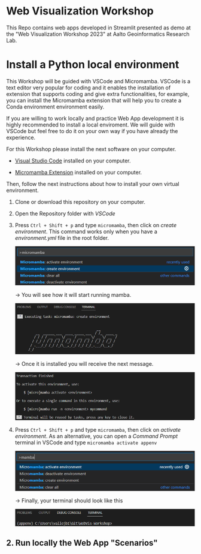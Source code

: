 # Web Visualization Workshop 

This Repo contains web apps developed in Streamlit presented as demo at the "Web Visualization Workshop 2023" at Aalto Geoinformatics Research Lab. 

# Install a Python local environment

This Workshop will be guided with VSCode and Micromamba. VSCode is a text editor very popular for coding and it enables the installation of extension that supports coding and give extra functionalities, for example, you can install the Micromamba extension that will help you to create a Conda environment environment easily.

If you are willing to work locally and practice Web App development it is highly recommended to install a local enviroment. We will guide with VSCode but feel free to do it on your own way if you have already the experience. 

For this Workshop please install the next software on your computer.

- [Visual Studio Code](https://code.visualstudio.com/) installed on your computer.

- [Micromamba Extension](https://marketplace.visualstudio.com/items?itemName=corker.vscode-micromamba) installed on your computer.

Then, follow the next instructions about how to install your own virtual environment.

1. Clone or download this repository on your computer.
2. Open the Repository folder with *VSCode*
3. Press `Ctrl + Shift + p` and type `micromamba`, then click on *create environment*. This command works only when you have a *environment.yml* file in the root folder.

    ![png1](png/micromamba.png)

    -> You will see how it will start running mamba.

    ![png2](png/mamba.png)

    -> Once it is installed you will receive the next message.

    ![png3](png/installed.png)

4. Press `Ctrl + Shift + p` and type `micromamba`, then click on *activate environment*. As an alternative, you can open a *Command Prompt* terminal in VSCode and type `micromamba activate appenv`

    ![png4](png/activate.png)

    -> Finally, your terminal should look like this

    ![png4](png/env.png)

## 2. Run locally the Web App "Scenarios" 


